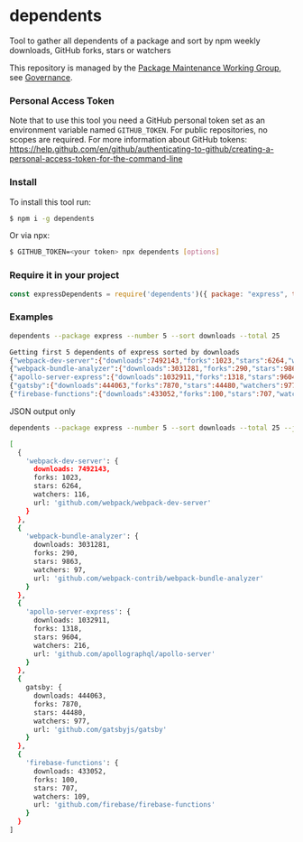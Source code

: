# dependents

Tool to gather all dependents of a package and sort by npm weekly downloads,
GitHub forks, stars or watchers

This repository is managed by the [Package Maintenance Working Group](https://github.com/nodejs/package-maintenance), see [Governance](https://github.com/nodejs/package-maintenance/blob/master/Governance.md).

### Personal Access Token

Note that to use this tool you need a GitHub personal token set as an
environment variable named `GITHUB_TOKEN`. For public repositories, no scopes are required. For more information about GitHub
tokens:
<https://help.github.com/en/github/authenticating-to-github/creating-a-personal-access-token-for-the-command-line>

### Install

To install this tool run:

```sh
$ npm i -g dependents
```

Or via npx:

```sh
$ GITHUB_TOKEN=<your token> npx dependents [options]
```

### Require it in your project

```js
const expressDependents = require('dependents')({ package: "express", total: 10, sort: 'downloads' })
```

### Examples

```sh
dependents --package express --number 5 --sort downloads --total 25

Getting first 5 dependents of express sorted by downloads
{"webpack-dev-server":{"downloads":7492143,"forks":1023,"stars":6264,"watchers":116,"url":"github.com/webpack/webpack-dev-server"}}
{"webpack-bundle-analyzer":{"downloads":3031281,"forks":290,"stars":9863,"watchers":97,"url":"github.com/webpack-contrib/webpack-bundle-analyzer"}}
{"apollo-server-express":{"downloads":1032911,"forks":1318,"stars":9604,"watchers":216,"url":"github.com/apollographql/apollo-server"}}
{"gatsby":{"downloads":444063,"forks":7870,"stars":44480,"watchers":977,"url":"github.com/gatsbyjs/gatsby"}}
{"firebase-functions":{"downloads":433052,"forks":100,"stars":707,"watchers":109,"url":"github.com/firebase/firebase-functions"}}
```

JSON output only

```sh
dependents --package express --number 5 --sort downloads --total 25 --json

[
  {
    'webpack-dev-server': {
      downloads: 7492143,
      forks: 1023,
      stars: 6264,
      watchers: 116,
      url: 'github.com/webpack/webpack-dev-server'
    }
  },
  {
    'webpack-bundle-analyzer': {
      downloads: 3031281,
      forks: 290,
      stars: 9863,
      watchers: 97,
      url: 'github.com/webpack-contrib/webpack-bundle-analyzer'
    }
  },
  {
    'apollo-server-express': {
      downloads: 1032911,
      forks: 1318,
      stars: 9604,
      watchers: 216,
      url: 'github.com/apollographql/apollo-server'
    }
  },
  {
    gatsby: {
      downloads: 444063,
      forks: 7870,
      stars: 44480,
      watchers: 977,
      url: 'github.com/gatsbyjs/gatsby'
    }
  },
  {
    'firebase-functions': {
      downloads: 433052,
      forks: 100,
      stars: 707,
      watchers: 109,
      url: 'github.com/firebase/firebase-functions'
    }
  }
]
```

